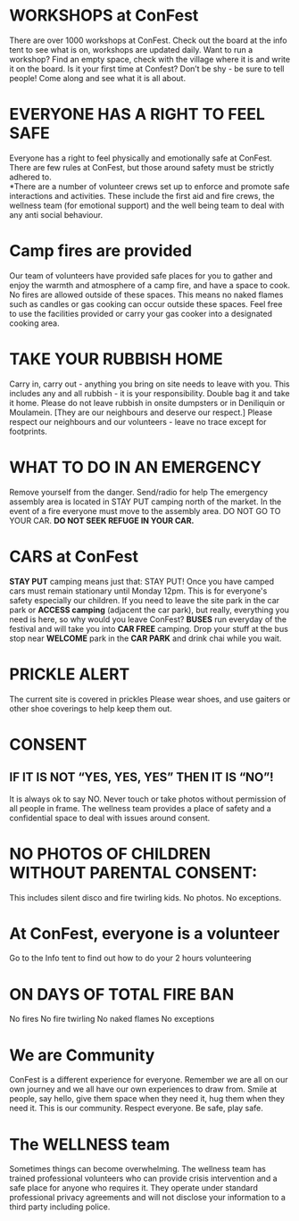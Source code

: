 # WORKSHOPS at ConFest
There are over 1000 workshops at ConFest.   Check out the board at the info tent to see what is on, workshops are updated daily.  Want to run a workshop? Find an empty space, check with the village where it is and write it on the board.  Is it your first time at Confest? Don’t be shy - be sure to tell people!  Come along and see what it is all about.

# EVERYONE HAS A RIGHT TO FEEL SAFE
Everyone has a right to feel physically and emotionally safe at ConFest. There are few rules at ConFest, but those around safety must be strictly adhered to.  
*There are a number of volunteer crews set up to enforce and promote safe interactions and activities.  These include the first aid and fire crews, the wellness team (for emotional support) and the well being team to deal with any anti social behaviour.

# Camp fires are provided 
Our team of volunteers have provided safe places for you to gather and enjoy the warmth and atmosphere of a camp fire, and have a space to cook. No fires are allowed outside of these spaces. This means no naked flames such as candles or gas cooking can occur outside these spaces. Feel free to  use the facilities provided or carry your gas cooker into a designated cooking area.

# TAKE YOUR RUBBISH HOME
Carry in, carry out - anything you bring on site needs to leave with you. This includes any and all rubbish - it is your responsibility. Double bag it and take it home.
 Please do not leave rubbish in onsite dumpsters or in Deniliquin or Moulamein. [They are our neighbours and deserve our respect.] Please respect our neighbours and our volunteers - leave no trace except for footprints.

# WHAT TO DO IN AN EMERGENCY
Remove yourself from the danger.
Send/radio for help
The emergency assembly area is located in STAY PUT camping north of the market.  In the event of a fire everyone must move to the assembly area. DO NOT GO TO YOUR CAR. **DO NOT SEEK REFUGE IN YOUR CAR.**

# CARS at ConFest
**STAY PUT** camping means just that: STAY PUT!  Once you have camped cars must remain stationary until Monday 12pm. This is for everyone's safety especially our children.
If you need to leave the site park in the car park or **ACCESS camping** (adjacent the car park), but really, everything you need is here, so why would you leave ConFest?
**BUSES** run everyday of the festival and will take you into **CAR FREE** camping.  Drop your stuff at the bus stop near **WELCOME** park in the **CAR PARK** and drink chai while you wait.

# PRICKLE ALERT
The current site is covered in prickles Please wear shoes, and use gaiters or other shoe coverings to help keep them out.

# CONSENT
## IF IT IS NOT “YES, YES, YES” THEN IT IS “NO”!
It is always ok to say NO.  Never touch or take photos without permission of all people in frame. The wellness team provides a place of safety and a confidential space to deal with issues around consent.  

# NO PHOTOS OF CHILDREN WITHOUT PARENTAL CONSENT:
This includes silent disco and fire twirling kids. No photos. No exceptions.

# At ConFest, everyone is a volunteer
Go to the Info tent to find out how to do your 2 hours volunteering

# ON DAYS OF TOTAL FIRE BAN
No fires
No fire twirling
No naked flames
No exceptions

# We are Community
ConFest is a different experience for everyone.  Remember we are all on our own journey and we all have our own experiences to draw from.  Smile at people, say hello, give them space when they need it, hug them when they need it.  This is our community.  Respect everyone. Be safe, play safe. 

# The WELLNESS team
Sometimes things can become overwhelming.  The wellness team has trained professional volunteers who can provide crisis intervention and a safe place for anyone who requires it.  They operate under standard professional privacy agreements and will not disclose your information to a third party including police.  


